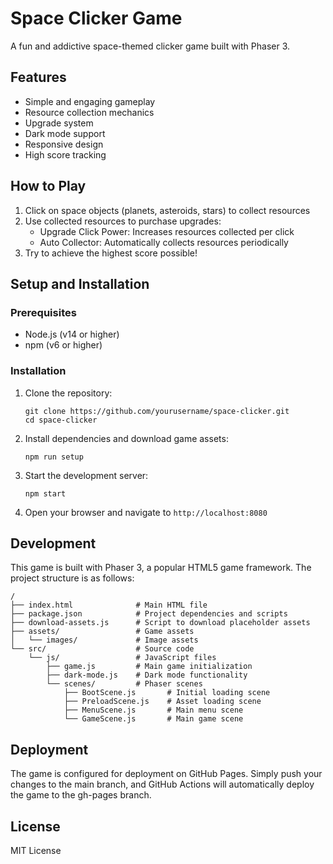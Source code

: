 # Space Clicker Game

A fun and addictive space-themed clicker game built with Phaser 3.

## Features

- Simple and engaging gameplay
- Resource collection mechanics
- Upgrade system
- Dark mode support
- Responsive design
- High score tracking

## How to Play

1. Click on space objects (planets, asteroids, stars) to collect resources
2. Use collected resources to purchase upgrades:
   - Upgrade Click Power: Increases resources collected per click
   - Auto Collector: Automatically collects resources periodically
3. Try to achieve the highest score possible!

## Setup and Installation

### Prerequisites

- Node.js (v14 or higher)
- npm (v6 or higher)

### Installation

1. Clone the repository:
   ```
   git clone https://github.com/yourusername/space-clicker.git
   cd space-clicker
   ```

2. Install dependencies and download game assets:
   ```
   npm run setup
   ```

3. Start the development server:
   ```
   npm start
   ```

4. Open your browser and navigate to `http://localhost:8080`

## Development

This game is built with Phaser 3, a popular HTML5 game framework. The project structure is as follows:

```
/
├── index.html              # Main HTML file
├── package.json            # Project dependencies and scripts
├── download-assets.js      # Script to download placeholder assets
├── assets/                 # Game assets
│   └── images/             # Image assets
└── src/                    # Source code
    └── js/                 # JavaScript files
        ├── game.js         # Main game initialization
        ├── dark-mode.js    # Dark mode functionality
        └── scenes/         # Phaser scenes
            ├── BootScene.js       # Initial loading scene
            ├── PreloadScene.js    # Asset loading scene
            ├── MenuScene.js       # Main menu scene
            └── GameScene.js       # Main game scene
```

## Deployment

The game is configured for deployment on GitHub Pages. Simply push your changes to the main branch, and GitHub Actions will automatically deploy the game to the gh-pages branch.

## License

MIT License